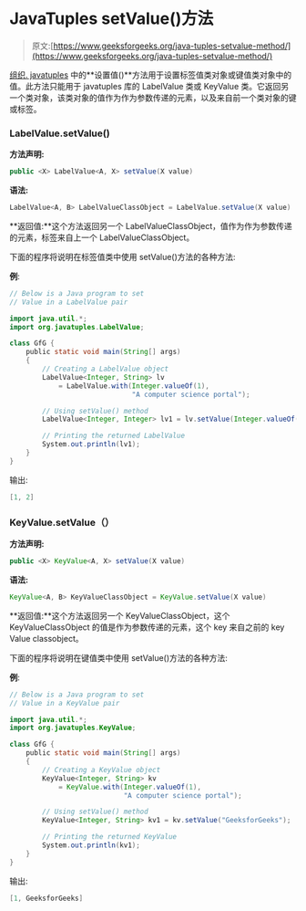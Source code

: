 # JavaTuples setValue()方法

> 原文:[https://www.geeksforgeeks.org/java-tuples-setvalue-method/](https://www.geeksforgeeks.org/java-tuples-setvalue-method/)

[组织. javatuples](https://www.geeksforgeeks.org/javatuples-introduction/) 中的**设置值()**方法用于设置标签值类对象或键值类对象中的值。此方法只能用于 javatuples 库的 LabelValue 类或 KeyValue 类。它返回另一个类对象，该类对象的值作为作为参数传递的元素，以及来自前一个类对象的键或标签。

### LabelValue.setValue()

**方法声明:**

```java
public <X> LabelValue<A, X> setValue(X value)
```

**语法:**

```java
LabelValue<A, B> LabelValueClassObject = LabelValue.setValue(X value)
```

**返回值:**这个方法返回另一个 LabelValueClassObject，值作为作为参数传递的元素，标签来自上一个 LabelValueClassObject。

下面的程序将说明在标签值类中使用 setValue()方法的各种方法:

**例**:

```java
// Below is a Java program to set
// Value in a LabelValue pair

import java.util.*;
import org.javatuples.LabelValue;

class GfG {
    public static void main(String[] args)
    {
        // Creating a LabelValue object
        LabelValue<Integer, String> lv
            = LabelValue.with(Integer.valueOf(1),
                              "A computer science portal");

        // Using setValue() method
        LabelValue<Integer, Integer> lv1 = lv.setValue(Integer.valueOf(2));

        // Printing the returned LabelValue
        System.out.println(lv1);
    }
}
```

输出:

```java
[1, 2]

```

### KeyValue.setValue（）

**方法声明:**

```java
public <X> KeyValue<A, X> setValue(X value)
```

**语法:**

```java
KeyValue<A, B> KeyValueClassObject = KeyValue.setValue(X value)
```

**返回值:**这个方法返回另一个 KeyValueClassObject，这个 KeyValueClassObject 的值是作为参数传递的元素，这个 key 来自之前的 key Value classobject。

下面的程序将说明在键值类中使用 setValue()方法的各种方法:

**例**:

```java
// Below is a Java program to set
// Value in a KeyValue pair

import java.util.*;
import org.javatuples.KeyValue;

class GfG {
    public static void main(String[] args)
    {
        // Creating a KeyValue object
        KeyValue<Integer, String> kv
            = KeyValue.with(Integer.valueOf(1),
                            "A computer science portal");

        // Using setValue() method
        KeyValue<Integer, String> kv1 = kv.setValue("GeeksforGeeks");

        // Printing the returned KeyValue
        System.out.println(kv1);
    }
}
```

输出:

```java
[1, GeeksforGeeks]

```